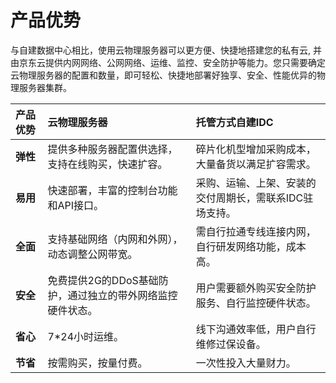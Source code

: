 # 产品优势

与自建数据中心相比，使用云物理服务器可以更方便、快捷地搭建您的私有云, 并由京东云提供内网网络、公网网络、运维、监控、安全防护等能力。您只需要确定云物理服务器的配置和数量，即可轻松、快捷地部署好独享、安全、性能优异的物理服务器集群。

|**产品优势**|**云物理服务器**|**托管方式自建IDC**|
|:- |:- |:- |
|**弹性**|提供多种服务器配置供选择，支持在线购买，快速扩容。|碎片化机型增加采购成本，大量备货以满足扩容需求。|
|**易用**|快速部署，丰富的控制台功能和API接口。|采购、运输、上架、安装的交付周期长，需联系IDC驻场支持。|
|**全面**|支持基础网络（内网和外网），动态调整公网带宽。|需自行拉通专线连接内网，自行研发网络功能，成本高。|
|**安全**|免费提供2G的DDoS基础防护，通过独立的带外网络监控硬件状态。|用户需要额外购买安全防护服务、自行监控硬件状态。|
|**省心**|7*24小时运维。|线下沟通效率低，用户自行维修过保设备。|
|**节省**|按需购买，按量付费。|一次性投入大量财力。|

